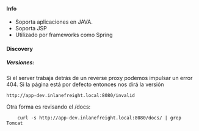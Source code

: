 #### Info
- Soporta aplicaciones en JAVA.
- Soporta JSP
- Utilizado por frameworks como Spring

#### Discovery
##### Versiones:
Si el server trabaja detrás de un reverse proxy podemos impulsar un error 404. Si la página está por defecto entonces nos dirá la versión

    http://app-dev.inlanefreight.local:8080/invalid

Otra forma es revisando el /docs:

        curl -s http://app-dev.inlanefreight.local:8080/docs/ | grep Tomcat 


